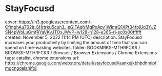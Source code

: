# StayFocusd

cover: https://lh3.googleusercontent.com/-CfmghAu702jr_6Hrtrku5cuh3_jeGlTAqNMgPxApv1WImrQ1XPt34fojUd3YJZSN4pWbLuGmfRYaVKvJTOxJWvP=w128-h128-e365-rj-sc0x00ffffff
created: November 5, 2022 11:14 PM (UTC)
description: StayFocusd increases your productivity by limiting the amount of time that you can spend on time-wasting websites.
folder: BOOKMRKS-MTHRFCKR / BROWSR-MTHRFCKR / Browser / Browser Extensions / Chrome Extensions
tags: catalist, chrome extensions
url: https://chrome.google.com/webstore/detail/stayfocusd/laankejkbhbdhmipfmgcngdelahlfoji